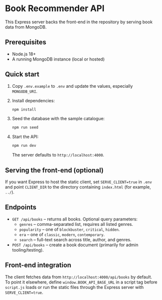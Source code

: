 # Book Recommender API

This Express server backs the front-end in the repository by serving book data from MongoDB.

## Prerequisites

- Node.js 18+
- A running MongoDB instance (local or hosted)

## Quick start

1. Copy `.env.example` to `.env` and update the values, especially `MONGODB_URI`.
2. Install dependencies:

   ```bash
   npm install
   ```

3. Seed the database with the sample catalogue:

   ```bash
   npm run seed
   ```

4. Start the API:

   ```bash
   npm run dev
   ```

   The server defaults to `http://localhost:4000`.

## Serving the front-end (optional)

If you want Express to host the static client, set `SERVE_CLIENT=true` in `.env` and point `CLIENT_DIR` to the directory containing `index.html` (for example, `../`).

## Endpoints

- `GET /api/books` – returns all books. Optional query parameters:
  - `genres` – comma-separated list, requires all listed genres.
  - `popularity` – one of `blockbuster`, `critical`, `hidden`.
  - `era` – one of `classic`, `modern`, `contemporary`.
  - `search` – full-text search across title, author, and genres.
- `POST /api/books` – create a book document (primarily for admin tooling/testing).

## Front-end integration

The client fetches data from `http://localhost:4000/api/books` by default. To point it elsewhere, define `window.BOOK_API_BASE_URL` in a script tag before `script.js` loads or run the static files through the Express server with `SERVE_CLIENT=true`.
